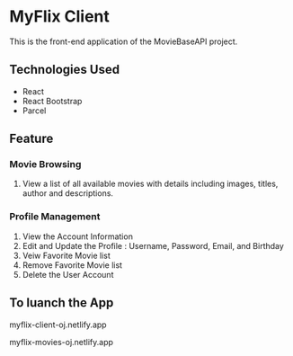 # **MyFlix Client**
This is the front-end application of the MovieBaseAPI project.


## **Technologies Used**
- React
- React Bootstrap
- Parcel

## **Feature**

### **Movie Browsing**
1. View a list of all available movies with details including images, titles, author and descriptions.

### **Profile Management**
1. View the Account Information
2. Edit and Update the Profile : Username, Password, Email, and Birthday
3. Veiw Favorite Movie list
4. Remove Favorite Movie list
5. Delete the User Account


## **To luanch the App**
myflix-client-oj.netlify.app

myflix-movies-oj.netlify.app